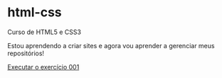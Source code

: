 # html-css
 Curso de HTML5 e CSS3

Estou aprendendo a criar sites e agora vou aprender a gerenciar meus repositórios!

<a href="https://mueltec.github.io/html-css/exercicios/ex001/index.html">Executar o exercício 001</a>